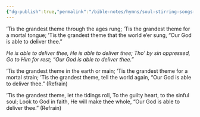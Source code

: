 ```yaml
---
{"dg-publish":true,"permalink":"/bible-notes/hymns/soul-stirring-songs-and-hymns/he-is-able-to-deliver-thee/","title":"He is Able to Deliver Thee","created":"","updated":""}
---
```



’Tis the grandest theme through the ages rung;
’Tis the grandest theme for a mortal tongue;
’Tis the grandest theme that the world e’er sung,
“Our God is able to deliver thee.”

*He is able to deliver thee,
He is able to deliver thee;
Tho' by sin oppressed,
Go to Him for rest;
“Our God is able to deliver thee.”*

’Tis the grandest theme in the earth or main;
’Tis the grandest theme for a mortal strain;
’Tis the grandest theme, tell the world again,
“Our God is able to deliver thee.” (Refrain)

’Tis the grandest theme, let the tidings roll,
To the guilty heart, to the sinful soul;
Look to God in faith, He will make thee whole,
“Our God is able to deliver thee.” (Refrain)